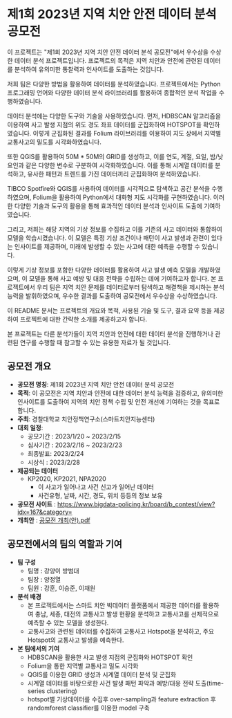 # 제1회 2023년 지역 치안 안전 데이터 분석 공모전
이 프로젝트는 "제1회 2023년 지역 치안 안전 데이터 분석 공모전"에서 우수상을 수상한 데이터 분석 프로젝트입니다. 프로젝트의 목적은 지역 치안과 안전에 관련된 데이터를 분석하여 유의미한 통찰력과 인사이트를 도출하는 것입니다.

저희 팀은 다양한 방법을 활용하여 데이터를 분석하였습니다. 프로젝트에서는 Python 프로그래밍 언어와 다양한 데이터 분석 라이브러리를 활용하여 종합적인 분석 작업을 수행하였습니다.

데이터 분석에는 다양한 도구와 기술을 사용하였습니다. 먼저, HDBSCAN 알고리즘을 이용하여 사고 발생 지점의 위도 경도 좌표 데이터를 군집화하여 HOTSPOT을 확인하였습니다. 이렇게 군집화된 결과를 Folium 라이브러리를 이용하여 지도 상에서 지역별 교통사고의 밀도를 시각화하였습니다.

또한 QGIS를 활용하여 50M * 50M의 GRID를 생성하고, 이를 연도, 계절, 요일, 밤/낮 요인과 같은 다양한 변수로 구분하여 시각화하였습니다. 이를 통해 시계열 데이터를 분석하고, 유사한 패턴과 트렌드를 가진 데이터끼리 군집화하여 분석하였습니다.

TIBCO Spotfire와 QGIS를 사용하여 데이터를 시각적으로 탐색하고 공간 분석을 수행하였으며, Folium을 활용하여 Python에서 대화형 지도 시각화를 구현하였습니다. 이러한 다양한 기술과 도구의 활용을 통해 효과적인 데이터 분석과 인사이트 도출에 기여하였습니다.

그리고, 저희는 해당 지역의 기상 정보를 수집하고 이를 기존의 사고 데이터와 통합하여 모델을 학습시켰습니다. 이 모델은 특정 기상 조건이나 패턴이 사고 발생과 관련이 있다는 인사이트를 제공하며, 미래에 발생할 수 있는 사고에 대한 예측을 수행할 수 있습니다.

이렇게 기상 정보를 포함한 다양한 데이터를 활용하여 사고 발생 예측 모델을 개발하였으며, 이 모델을 통해 사고 예방 및 대응 전략을 수립하는 데에 기여하고자 합니다.
본 프로젝트에서 우리 팀은 지역 치안 문제를 데이터로부터 탐색하고 해결책을 제시하는 분석 능력을 발휘하였으며, 우수한 결과를 도출하여 공모전에서 우수상을 수상하였습니다.

이 README 문서는 프로젝트의 개요와 목적, 사용된 기술 및 도구, 결과 요약 등을 제공하여 프로젝트에 대한 간략한 소개를 제공하고자 합니다.

본 프로젝트는 다른 분석가들이 지역 치안과 안전에 대한 데이터 분석을 진행하거나 관련된 연구를 수행할 때 참고할 수 있는 유용한 자료가 될 것입니다.
## 공모전 개요
  - <b>공모전 명칭</b>: 제1회 2023년 지역 치안 안전 데이터 분석 공모전
  - <b>목적</b>: 이 공모전은 지역 치안과 안전에 대한 데이터 분석 능력을 검증하고, 유의미한 인사이트를 도출하여 지역의 치안 정책 수립 및 안전 개선에 기여하는 것을 목표로 합니다.
  - <b>주최</b>: 경찰대학교 치안정책연구소(스마트치안지능센터)
  - <b>대회 일정</b>:
    - 공모기간 : 2023/1/20 ~ 2023/2/15
    - 심사기간 : 2023/2/16 ~ 2023/2/23
    - 최종발표:  2023/2/24
    - 시상식 : 2023/2/28
  - <b>제공되는 데이터</b> 
    - KP2020, KP2021, NPA2020
      - 이 사고가 일어나고 사건 신고가 일어난 데이터
      - 사건유형, 날짜, 시간, 경도, 위치 등등의 정보 보유 
  - <b>공모전 사이트</b> : https://www.bigdata-policing.kr/board/b_contest/view?idx=167&category=
  - <b>개최안</b> : [공모전 개최(안).pdf](https://github.com/passion3659/2023_Crime_Safety_Data_Analysis_Competition/files/11648459/default.pdf)

## 공모전에서의 팀의 역할과 기여
- <b>팀 구성</b>
  - 팀명 : 강양이 방범대
  - 팀장 : 양정열
  - 팀원 : 강훈, 이승준, 이채원
- <b>분석 배경</b>
  - 본 프로젝트에서는 스마트 치안 빅데이터 플랫폼에서 제공한 데이터를 활용하여 충남, 세종, 대전의 교통사고 발생 현황을 분석하고 교통사고를 선제적으로 예측할 수 있는 모델을 생성한다. 
  - 교통사고와 관련된 데이터를 수집하여 교통사고 Hotspot을 분석하고, 주요 Hotspot의 교통사고 발생을 예측한다.
- <b>본 팀에서의 기여</b>
  - HDBSCAN을 활용한 사고 발생 지점의 군집화와 HOTSPOT 확인
  - Folium을 통한 지역별 교통사고 밀도 시각화
  - QGIS를 이용한 GRID 생성과 시계열 데이터 분석 및 군집화
  - 시계열 데이터를 바탕으로한 사건 발생 패턴 파악과 예방/대응 전략 도출(time-series clustering)
  - hotspot별 기상데이터를 수집후 over-sampling과 feature extraction 후 randomforest classifier를 이용한 model 구축
